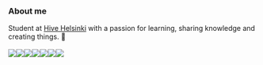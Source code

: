 ### About me
Student at [Hive Helsinki](https://www.hive.fi/en/) with a passion for learning, sharing knowledge and creating things. 🌱
<br><br>
<img src='https://img.shields.io/badge/-C/C++-blue?logo=c&style=for-the-badge'/><img src='https://img.shields.io/badge/-Rust-red?logo=rust&style=for-the-badge'/><img src='https://img.shields.io/badge/-Python-gold?logo=python&style=for-the-badge'/><img src='https://img.shields.io/badge/-Java-steelblue?logo=java&style=for-the-badge'/><img src='https://img.shields.io/badge/-Git-whitesmoke?logo=git&style=for-the-badge'/><img src='https://img.shields.io/badge/-Vim-mediumpurple?logo=vim&style=for-the-badge'/><img src='https://img.shields.io/badge/-Bash-dimgray?logo=gnubash&style=for-the-badge'/>
